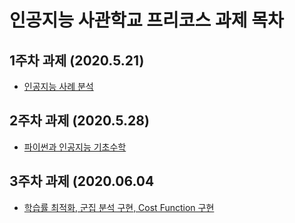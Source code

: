 # 인공지능 사관학교 프리코스 과제 목차

## 1주차 과제 (2020.5.21)
* [인공지능 사례 분석](https://github.com/Jinu0903/AIAcademy/blob/master/PreAssignment_1.ipynb)

## 2주차 과제 (2020.5.28)
* [파이썬과 인공지능 기초수학](https://github.com/Jinu0903/AIAcademy/blob/master/PreAssignment_2.ipynb)

## 3주차 과제 (2020.06.04
* [학습률 최적화, 군집 분석 구현, Cost Function 구현](https://github.com/Jinu0903/AIAcademy/blob/master/PreAssignment_3.ipynb)
